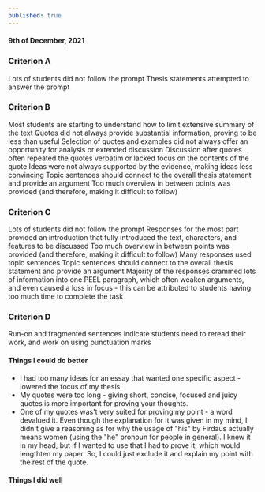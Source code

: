 ```yaml
---
published: true
---
```

#### 9th of December, 2021

### Criterion A
Lots of students did not follow the prompt
Thesis statements attempted to answer the prompt

### Criterion B
Most students are starting to understand how to limit extensive summary of the text
Quotes did not always provide substantial information, proving to be less than useful
Selection of quotes and examples did not always offer an opportunity for analysis or
extended discussion
Discussion after quotes often repeated the quotes verbatim or lacked focus on the
contents of the quote
Ideas were not always supported by the evidence, making ideas less convincing
Topic sentences should connect to the overall thesis statement and provide an argument
Too much overview in between points was provided (and therefore, making it difficult
to follow)

### Criterion C
Lots of students did not follow the prompt
Responses for the most part provided an introduction that fully introduced the text, characters, and features to be discussed
Too much overview in between points was provided (and therefore, making it difficult
to follow)
Many responses used topic sentences
Topic sentences should connect to the overall thesis statement and provide an argument
Majority of the responses crammed lots of information into one PEEL paragraph, which
often weaken arguments, and even caused a loss in focus - this can be attributed to
students having too much time to complete the task

### Criterion D
Run-on and fragmented sentences indicate students need to reread their work, and work
on using punctuation marks

#### Things I could do better
- I had too many ideas for an essay that wanted one specific aspect - lowered the focus of my thesis.
- My quotes were too long - giving short, concise, focused and juicy quotes is more important for proving your thoughts.
- One of my quotes was't very suited for proving my point - a word devalued it. Even though the explanation for it was given in my mind, I didn't give a reasoning as for why the usage of "his" by Firdaus actually means women (using the "he" pronoun for people in general). I knew it in my head, but if I wanted to use that I had to prove it, which would lengthten my paper. So, I could just exclude it and explain my point with the rest of the quote.


#### Things I did well


